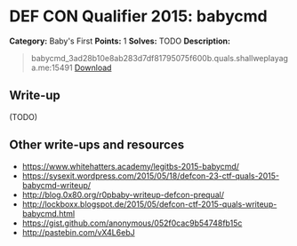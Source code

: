 # DEF CON Qualifier 2015: babycmd

**Category:** Baby's First
**Points:** 1
**Solves:** TODO
**Description:**

> babycmd_3ad28b10e8ab283d7df81795075f600b.quals.shallweplayaga.me:15491 [Download](http://downloads.notmalware.ru/babycmd_3ad28b10e8ab283d7df81795075f600b)


## Write-up

(TODO)

## Other write-ups and resources

* <https://www.whitehatters.academy/legitbs-2015-babycmd/>
* <https://sysexit.wordpress.com/2015/05/18/defcon-23-ctf-quals-2015-babycmd-writeup/>
* <http://blog.0x80.org/r0pbaby-writeup-defcon-prequal/>
* <http://lockboxx.blogspot.de/2015/05/defcon-ctf-2015-quals-writeup-babycmd.html>
* <https://gist.github.com/anonymous/052f0cac9b54748fb15c>
* <http://pastebin.com/vX4L6ebJ>
